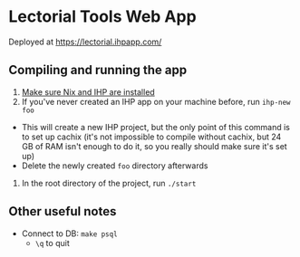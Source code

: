 # Lectorial Tools Web App

Deployed at https://lectorial.ihpapp.com/

## Compiling and running the app

1. [Make sure Nix and IHP are installed](https://ihp.digitallyinduced.com/Guide/installation.html)
1. If you've never created an IHP app on your machine before, run `ihp-new foo`
  - This will create a new IHP project, but the only point of this command is to set up cachix (it's not impossible to compile without cachix, but 24 GB of RAM isn't enough to do it, so you really should make sure it's set up)
  - Delete the newly created `foo` directory afterwards
1. In the root directory of the project, run `./start`

## Other useful notes

- Connect to DB: `make psql`
  - `\q` to quit
